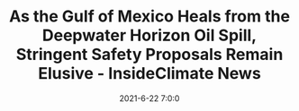 ---
"title": "As the Gulf of Mexico Heals from the Deepwater Horizon Oil Spill, Stringent Safety Proposals Remain Elusive - InsideClimate News"
"date": "2021-6-22 7:0:0"
"feed_name": "GOOGLENEWS"
"feed_website": "https://news.google.com/search?q=drilling%2Bincident&hl=en-US&gl=US&ceid=US:en"
"feed_rss": "https://news.google.com/rss/search?q=drilling%2Bincident&hl=en-US&gl=US&ceid=US:en"
"link": "https://insideclimatenews.org/news/22062021/gulf-of-mexico-deepwater-horizon-safety-regulation-ecocide/"
"file": "_posts/-fc17d0fa274521c8fcd3d9c4db00784b2b975578.md"
"accident": "0"
"drilling": "0"
---